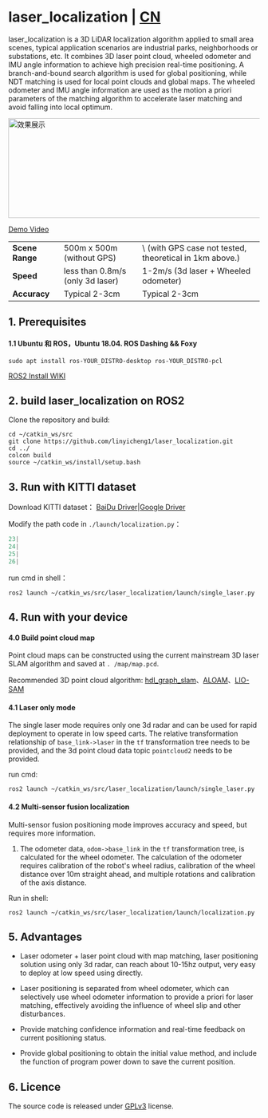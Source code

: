 # laser_localization | [CN](https://github.com/linyicheng1/laser_localization/blob/main/README_CN.md)

laser_localization is a 3D LiDAR localization algorithm applied to small area scenes, typical application scenarios are industrial parks, neighborhoods or substations, etc. It combines 3D laser point cloud, wheeled odometer and IMU angle information to achieve high precision real-time positioning. A branch-and-bound search algorithm is used for global positioning, while NDT matching is used for local point clouds and global maps. The wheeled odometer and IMU angle information are used as the motion a priori parameters of the matching algorithm to accelerate laser matching and avoid falling into local optimum.


[<img src="https://user-images.githubusercontent.com/50650063/199487864-d3f48906-44dc-4baf-8523-500bca800770.png" width = "600" height = "200" alt="效果展示" align=center />](https://www.bilibili.com/video/BV12P4y1m7nH/?spm_id_from=333.999.0.0&vd_source=4dd69fa6d40221a0fa0733def5c4708a)

[Demo Video](https://www.bilibili.com/video/BV12P4y1m7nH/?spm_id_from=333.999.0.0&vd_source=4dd69fa6d40221a0fa0733def5c4708a)


|            |                    |                          |
|------------|--------------------|--------------------------|
| **Scene Range** | 500m x 500m (without GPS) | \ (with GPS case not tested, theoretical in 1km above.) |  
| **Speed**   | less than 0.8m/s (only 3d laser)    | 1-2m/s (3d laser + Wheeled odometer)      |   
| **Accuracy**   | Typical 2-3cm          | Typical 2-3cm                |  


## 1. Prerequisites

#### 1.1 **Ubuntu** 和 **ROS**，Ubuntu 18.04. ROS Dashing && Foxy

```
sudo apt install ros-YOUR_DISTRO-desktop ros-YOUR_DISTRO-pcl
```
[ROS2 Install WIKI](https://docs.ros.org/en/dashing/Installation/Ubuntu-Development-Setup.html)

## 2. build laser_localization on ROS2

Clone the repository and build:

```shell
cd ~/catkin_ws/src
git clone https://github.com/linyicheng1/laser_localization.git
cd ../
colcon build 
source ~/catkin_ws/install/setup.bash
```

## 3. Run with KITTI dataset 

Download KITTI dataset：
[BaiDu Driver](https://pan.baidu.com/s/1BaVZKkQu8WT2Yo4k4Omjug?pwd=6hrm)|[Google Driver](https://drive.google.com/file/d/1_gsbxX-M7xfUJSB0JO8qOGX5Adfaw0q_/view?usp=sharing)

Modify the path code in `./launch/localization.py`：

```python 
23| 
24| 
25| 
26| 
```

run cmd in shell：

```shell 
ros2 launch ~/catkin_ws/src/laser_localization/launch/single_laser.py
```

## 4. Run with your device

#### 4.0 Build point cloud map 

Point cloud maps can be constructed using the current mainstream 3D laser SLAM algorithm and saved at `. /map/map.pcd`.

Recommended 3D point cloud algorithm: [hdl_graph_slam](https://github.com/koide3/hdl_graph_slam)、[ALOAM](https://github.com/tops666/Aloam)、[LIO-SAM](https://github.com/TixiaoShan/LIO-SAM)

#### 4.1  Laser only mode 

The single laser mode requires only one 3d radar and can be used for rapid deployment to operate in low speed carts. The relative transformation relationship of `base_link->laser` in the `tf` transformation tree needs to be provided, and the 3d point cloud data topic `pointcloud2` needs to be provided.

run cmd:

```shell
ros2 launch ~/catkin_ws/src/laser_localization/launch/single_laser.py
```

#### 4.2 Multi-sensor fusion localization

Multi-sensor fusion positioning mode improves accuracy and speed, but requires more information.

1. The odometer data, `odom->base_link` in the `tf` transformation tree, is calculated for the wheel odometer. The calculation of the odometer requires calibration of the robot's wheel radius, calibration of the wheel distance over 10m straight ahead, and multiple rotations and calibration of the axis distance.

Run in shell:

```shell
ros2 launch ~/catkin_ws/src/laser_localization/launch/localization.py
```

## 5. Advantages

- Laser odometer + laser point cloud with map matching, laser positioning solution using only 3d radar, can reach about 10-15hz output, very easy to deploy at low speed using directly.

- Laser positioning is separated from wheel odometer, which can selectively use wheel odometer information to provide a priori for laser matching, effectively avoiding the influence of wheel slip and other disturbances.

- Provide matching confidence information and real-time feedback on current positioning status.

- Provide global positioning to obtain the initial value method, and include the function of program power down to save the current position.

## 6. Licence

The source code is released under [GPLv3](http://www.gnu.org/licenses/) license.

